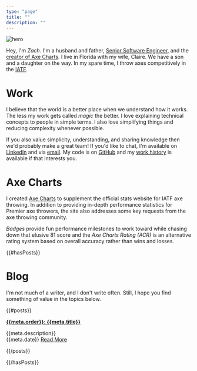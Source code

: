 ```yaml
---
type: "page"
title: ""
description: ""
---
```


![hero](data:image/jpg;base64,{{>hero}})

Hey, I'm *Zach*. I'm a husband and father, [Senior Software Engineer](#work), and the [creator of Axe Charts](#axe-charts). I live in Florida with my wife, Claire. We have a son and a daughter on the way. In my spare time, I throw axes competitively in the [IATF](https://axescores.com/player/1207260).

# Work

I believe that the world is a better place when we understand how it works. The less my work gets called *magic* the better. I love explaining technical concepts to people in simple terms. I also love simplifying things and reducing complexity whenever possible.

If you also value simplicity, understanding, and sharing knowledge then we'd probably make a great team! If you'd like to chat, I'm available on [LinkedIn](https://linkedin.com/in/zachary-godfrey) and via [email](mailto:contact@zacharygodfrey.dev). My code is on [GitHub](https://github.com/ZacharyGodfrey) and my [work history](/work) is available if that interests you.

# Axe Charts

I created [Axe Charts](https://axecharts.com) to supplement the official stats website for IATF axe throwing. In addition to providing in-depth performance statistics for Premier axe throwers, the site also addresses some key requests from the axe throwing community.

*Badges* provide fun performance milestones to work toward while chasing down that elusive 81 score and the *Axe Charts Rating (ACR)* is an alternative rating system based on overall accuracy rather than wins and losses.

{{#hasPosts}}

# Blog

I'm not much of a writer, and I don't write often. Still, I hope you find something of value in the topics below.

{{#posts}}

**[{{meta.order}}: {{meta.title}}](/{{{uri}}})**

{{meta.description}}\
{{meta.date}} [Read More](/{{{uri}}})

{{/posts}}

{{/hasPosts}}